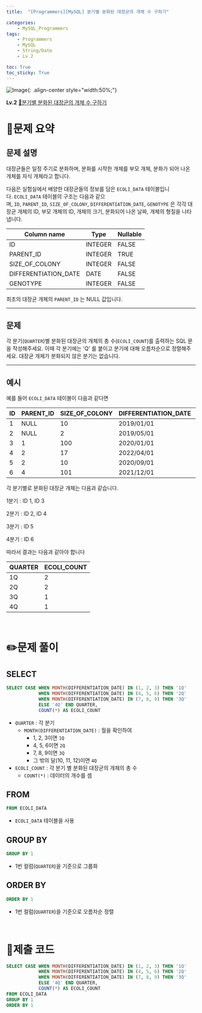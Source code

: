 ```yaml
---
title:  "[Programmers][MySQL] 분기별 분화된 대장균의 개체 수 구하기"

categories: 
    - MySQL_Programmers
tags: 
    - Programmers
    - MySQL
    - String/Date
    - Lv.2

toc: True
toc_sticky: True
---
```

![Image](https://github.com/user-attachments/assets/61171657-416b-4bc4-a74a-f29ecd4b43b5){: .align-center style="width:50%;"}

**Lv.2**
[🔗분기별 분화된 대장균의 개체 수 구하기](https://school.programmers.co.kr/learn/courses/30/lessons/299308)

# 📝문제 요약
## 문제 설명

대장균들은 일정 주기로 분화하며, 분화를 시작한 개체를 부모 개체, 분화가 되어 나온 개체를 자식 개체라고 합니다.

다음은 실험실에서 배양한 대장균들의 정보를 담은 `ECOLI_DATA` 테이블입니다. `ECOLI_DATA` 테이블의 구조는 다음과 같으며, `ID`, `PARENT_ID`, `SIZE_OF_COLONY`, `DIFFERENTIATION_DATE`, `GENOTYPE` 은 각각 대장균 개체의 ID, 부모 개체의 ID, 개체의 크기, 분화되어 나온 날짜, 개체의 형질을 나타냅니다.

| Column name | Type | Nullable |
| --- | --- | --- |
| ID | INTEGER | FALSE |
| PARENT_ID | INTEGER | TRUE |
| SIZE_OF_COLONY | INTEGER | FALSE |
| DIFFERENTIATION_DATE | DATE | FALSE |
| GENOTYPE | INTEGER | FALSE |

최초의 대장균 개체의 `PARENT_ID` 는 NULL 값입니다.

---

## 문제

각 분기(`QUARTER`)별 분화된 대장균의 개체의 총 수(`ECOLI_COUNT`)를 출력하는 SQL 문을 작성해주세요. 이때 각 분기에는 'Q' 를 붙이고 분기에 대해 오름차순으로 정렬해주세요. 대장균 개체가 분화되지 않은 분기는 없습니다.

---

## 예시

예를 들어 `ECOLI_DATA` 테이블이 다음과 같다면

| ID | PARENT_ID | SIZE_OF_COLONY | DIFFERENTIATION_DATE | GENOTYPE |
| --- | --- | --- | --- | --- |
| 1 | NULL | 10 | 2019/01/01 | 5 |
| 2 | NULL | 2 | 2019/05/01 | 3 |
| 3 | 1 | 100 | 2020/01/01 | 4 |
| 4 | 2 | 17 | 2022/04/01 | 4 |
| 5 | 2 | 10 | 2020/09/01 | 6 |
| 6 | 4 | 101 | 2021/12/01 | 22 |

각 분기별로 분화된 대장균 개체는 다음과 같습니다.

1분기 : ID 1, ID 3

2분기 : ID 2, ID 4

3분기 : ID 5

4분기 : ID 6

따라서 결과는 다음과 같아야 합니다

| QUARTER | ECOLI_COUNT |
| --- | --- |
| 1Q | 2 |
| 2Q | 2 |
| 3Q | 1 |
| 4Q | 1 |


<br>

# ✏️문제 풀이
## SELECT

```sql
SELECT CASE WHEN MONTH(DIFFERENTIATION_DATE) IN (1, 2, 3) THEN '1Q' 
            WHEN MONTH(DIFFERENTIATION_DATE) IN (4, 5, 6) THEN '2Q' 
            WHEN MONTH(DIFFERENTIATION_DATE) IN (7, 8, 9) THEN '3Q' 
            ELSE '4Q' END QUARTER,
            COUNT(*) AS ECOLI_COUNT
```

- `QUARTER` : 각 분기
    - `MONTH(DIFFERENTIATION_DATE)` : 월을 확인하여
        - 1, 2, 3이면 `1Q`
        - 4, 5, 6이면 `2Q`
        - 7, 8, 9이면 `3Q`
        - 그 밖의 달(10, 11, 12)이면 `4Q`
- `ECOLI_COUNT` : 각 분기 별 분화된 대장균의 개체의 총 수
    - `COUNT(*)` : 데이터의 개수를 셈

## FROM

```sql
FROM ECOLI_DATA
```

- `ECOLI_DATA`  테이블을 사용

## GROUP BY

```sql
GROUP BY 1
```

- 1번 컬럼(`QUARTER`)을 기준으로 그룹화

## ORDER BY

```sql
ORDER BY 1
```

- 1번 컬럼(`QUARTER`)을 기준으로 오름차순 정렬

<br>

# 💯제출 코드
```sql
SELECT CASE WHEN MONTH(DIFFERENTIATION_DATE) IN (1, 2, 3) THEN '1Q' 
            WHEN MONTH(DIFFERENTIATION_DATE) IN (4, 5, 6) THEN '2Q' 
            WHEN MONTH(DIFFERENTIATION_DATE) IN (7, 8, 9) THEN '3Q' 
            ELSE '4Q' END QUARTER,
            COUNT(*) AS ECOLI_COUNT
FROM ECOLI_DATA
GROUP BY 1
ORDER BY 1
```
